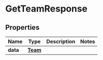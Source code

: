 

# GetTeamResponse


## Properties

Name | Type | Description | Notes
------------ | ------------- | ------------- | -------------
**data** | [**Team**](Team.md) |  | 



